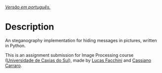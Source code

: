 [*Versão em português.*](https://github.com/lucasfacchini/stegano/blob/master/README-pt.md)

# Description #

An steganography implementation for hiding messages in pictures, written in Python.

This is an assignment submission for Image Processing course ([Universidade de Caxias do Sul](https://www.ucs.br/)), made by [Lucas Facchini](https://github.com/lucasfacchini) and [Cassiano Carraro](https://github.com/CassianoCarraro).
